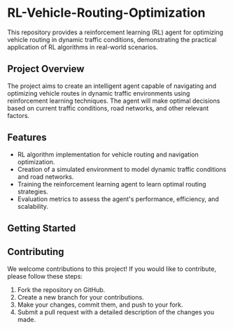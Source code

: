 # RL-Vehicle-Routing-Optimization

This repository provides a reinforcement learning (RL) agent for optimizing vehicle routing in dynamic traffic conditions, demonstrating the practical application of RL algorithms in real-world scenarios.

## Project Overview

The project aims to create an intelligent agent capable of navigating and optimizing vehicle routes in dynamic traffic environments using reinforcement learning techniques. The agent will make optimal decisions based on current traffic conditions, road networks, and other relevant factors.

## Features

- RL algorithm implementation for vehicle routing and navigation optimization.
- Creation of a simulated environment to model dynamic traffic conditions and road networks.
- Training the reinforcement learning agent to learn optimal routing strategies.
- Evaluation metrics to assess the agent's performance, efficiency, and scalability.

## Getting Started

## Contributing

We welcome contributions to this project! If you would like to contribute, please follow these steps:

1. Fork the repository on GitHub.
2. Create a new branch for your contributions.
3. Make your changes, commit them, and push to your fork.
4. Submit a pull request with a detailed description of the changes you made.
